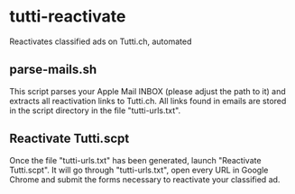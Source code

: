# tutti-reactivate
Reactivates classified ads on Tutti.ch, automated

parse-mails.sh
--------------
This script parses your Apple Mail INBOX (please adjust the path to it) and extracts all reactivation links to Tutti.ch. All links found in emails are stored in the script directory in the file "tutti-urls.txt".

Reactivate Tutti.scpt
---------------------
Once the file "tutti-urls.txt" has been generated, launch "Reactivate Tutti.scpt". It will go through "tutti-urls.txt", open every URL in Google Chrome and submit the forms necessary to reactivate your classified ad.
